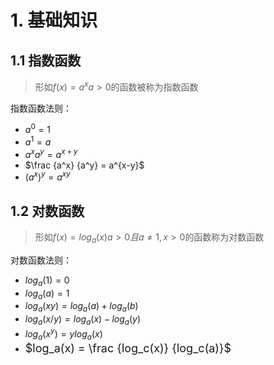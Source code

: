 # 1. 基础知识

## 1.1 指数函数

> 形如$f(x) = a^x　a > 0$的函数被称为指数函数

指数函数法则：

- $a^0 = 1$
- $a^1 = a$
- $a^xa^y = a^{x+y}$
- $\frac {a^x} {a^y} = a^{x-y}$
- $(a^x)^y = a^{xy}$

## 1.2 对数函数

> 形如$f(x) = log_a(x)　a > 0 且 a \ne 1, x > 0$的函数称为对数函数

对数函数法则：

- $log_a(1) = 0$
- $log_a(a) = 1$
- $log_a(xy) = log_a(a) + log_a(b)$
- $log_a(x/y) = log_a(x) - log_a(y)$
- $log_a(x^y) = ylog_a(x)$
- <font size = 4>$log_a(x) = \frac {log_c(x)} {log_c(a)}$</font>



